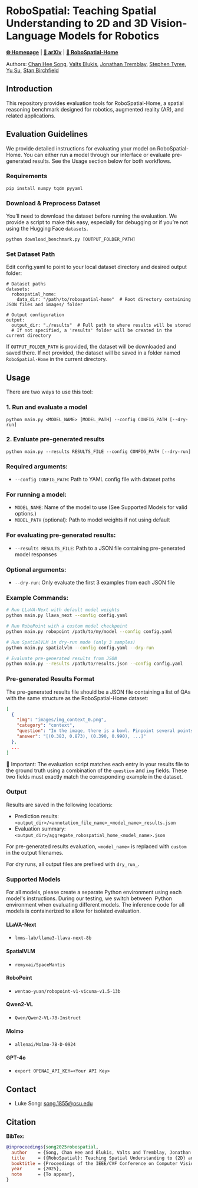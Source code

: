 # RoboSpatial: Teaching Spatial Understanding to 2D and 3D Vision-Language Models for Robotics

[**🌐 Homepage**](https://chanh.ee/RoboSpatial/) | [**📖 arXiv**](https://arxiv.org/abs/2411.16537) | [**📂 RoboSpatial-Home**](https://huggingface.co/datasets/chanhee-luke/RoboSpatial-Home)

Authors: [Chan Hee Song](https://chanh.ee), [Valts Blukis](https://research.nvidia.com/person/valts-blukis), [Jonathan Tremblay](https://research.nvidia.com/person/jonathan-tremblay), [Stephen Tyree](https://research.nvidia.com/person/stephen-tyree), [Yu Su](https://ysu1989.github.io/), [Stan Birchfield](https://research.nvidia.com/person/stan-birchfield)

## Introduction

This repository provides evaluation tools for RoboSpatial-Home, a spatial reasoning benchmark designed for robotics, augmented reality (AR), and related applications.



## Evaluation Guidelines

We provide detailed instructions for evaluating your model on RoboSpatial-Home.
You can either run a model through our interface or evaluate pre-generated results. See the Usage section below for both workflows.

### Requirements

```
pip install numpy tqdm pyyaml
```

### Download & Preprocess Dataset
You’ll need to download the dataset before running the evaluation.
We provide a script to make this easy, especially for debugging or if you’re not using the Hugging Face `datasets`.
```
python download_benchmark.py [OUTPUT_FOLDER_PATH]
```

### Set Dataset Path
Edit config.yaml to point to your local dataset directory and desired output folder:
```
# Dataset paths
datasets:
  robospatial_home:
    data_dir: "/path/to/robospatial-home"  # Root directory containing JSON files and images/ folder

# Output configuration
output:
  output_dir: "./results"  # Full path to where results will be stored
  # If not specified, a 'results' folder will be created in the current directory
```

If `OUTPUT_FOLDER_PATH` is provided, the dataset will be downloaded and saved there. 
If not provided, the dataset will be saved in a folder named `RoboSpatial-Home` in the current directory.



## Usage

There are two ways to use this tool:

### 1. Run and evaluate a model

```
python main.py <MODEL_NAME> [MODEL_PATH] --config CONFIG_PATH [--dry-run]
```

### 2. Evaluate pre-generated results

```
python main.py --results RESULTS_FILE --config CONFIG_PATH [--dry-run]
```

### Required arguments:
- `--config CONFIG_PATH`: Path to YAML config file with dataset paths

### For running a model:
- `MODEL_NAME`: Name of the model to use (See Supported Models for valid options.)
- `MODEL_PATH` (optional): Path to model weights if not using default

### For evaluating pre-generated results:
- `--results RESULTS_FILE`: Path to a JSON file containing pre-generated model responses

### Optional arguments:
- `--dry-run`: Only evaluate the first 3 examples from each JSON file

### Example Commands:

```bash
# Run LLaVA-Next with default model weights
python main.py llava_next --config config.yaml

# Run RoboPoint with a custom model checkpoint
python main.py robopoint /path/to/my/model --config config.yaml

# Run SpatialVLM in dry-run mode (only 3 samples)
python main.py spatialvlm --config config.yaml --dry-run

# Evaluate pre-generated results from JSON
python main.py --results /path/to/results.json --config config.yaml
```

### Pre-generated Results Format

The pre-generated results file should be a JSON file containing a list of QAs with the same structure as the RoboSpatial-Home dataset:

```json
[
  {
    "img": "images/img_context_0.png", 
    "category": "context",
    "question": "In the image, there is a bowl. Pinpoint several points within the vacant space situated to the left of the bowl...",
    "answer": "[(0.383, 0.873), (0.390, 0.990), ...]"
  },
  ...
]
```

🚨 Important: The evaluation script matches each entry in your results file to the ground truth using a combination of the `question` and `img` fields. These two fields must exactly match the corresponding example in the dataset.

### Output

Results are saved in the following locations:
- Prediction results: `<output_dir>/<annotation_file_name>_<model_name>_results.json`
- Evaluation summary: `<output_dir>/aggregate_robospatial_home_<model_name>.json`

For pre-generated results evaluation, `<model_name>` is replaced with `custom` in the output filenames.

For dry runs, all output files are prefixed with `dry_run_`.

### Supported Models

For all models, please create a separate Python environment using each model's instructions.
During our testing, we switch between  Python environment when evaluating different models.
The inference code for all models is containerized to allow for isolated evaluation.

#### LLaVA-Next

- `lmms-lab/llama3-llava-next-8b`

#### SpatialVLM
- `remyxai/SpaceMantis`

#### RoboPoint
- `wentao-yuan/robopoint-v1-vicuna-v1.5-13b`

#### Qwen2-VL
- `Qwen/Qwen2-VL-7B-Instruct`

#### Molmo
- `allenai/Molmo-7B-D-0924`

#### GPT-4o
- `export OPENAI_API_KEY=<Your API Key>`

## Contact
- Luke Song: song.1855@osu.edu

## Citation

**BibTex:**
```bibtex
@inproceedings{song2025robospatial,
  author    = {Song, Chan Hee and Blukis, Valts and Tremblay, Jonathan and Tyree, Stephen and Su, Yu and Birchfield, Stan},
  title     = {{RoboSpatial}: Teaching Spatial Understanding to {2D} and {3D} Vision-Language Models for Robotics},
  booktitle = {Proceedings of the IEEE/CVF Conference on Computer Vision and Pattern Recognition (CVPR)},
  year      = {2025},
  note      = {To appear},
}
```
